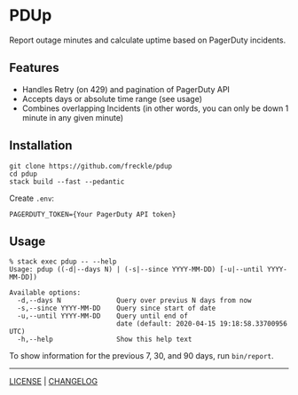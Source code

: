 # PDUp

Report outage minutes and calculate uptime based on PagerDuty incidents.

## Features

- Handles Retry (on 429) and pagination of PagerDuty API
- Accepts days or absolute time range (see usage)
- Combines overlapping Incidents (in other words, you can only be down 1 minute
  in any given minute)

## Installation

```
git clone https://github.com/freckle/pdup
cd pdup
stack build --fast --pedantic
```

Create `.env`:

```
PAGERDUTY_TOKEN={Your PagerDuty API token}
```

## Usage

```console
% stack exec pdup -- --help
Usage: pdup ((-d|--days N) | (-s|--since YYYY-MM-DD) [-u|--until YYYY-MM-DD])

Available options:
  -d,--days N              Query over previus N days from now
  -s,--since YYYY-MM-DD    Query since start of date
  -u,--until YYYY-MM-DD    Query until end of
                           date (default: 2020-04-15 19:18:58.33700956 UTC)
  -h,--help                Show this help text
```

To show information for the previous 7, 30, and 90 days, run `bin/report`.

---

[LICENSE](./LICENSE) | [CHANGELOG](./CHANGELOG.md)
